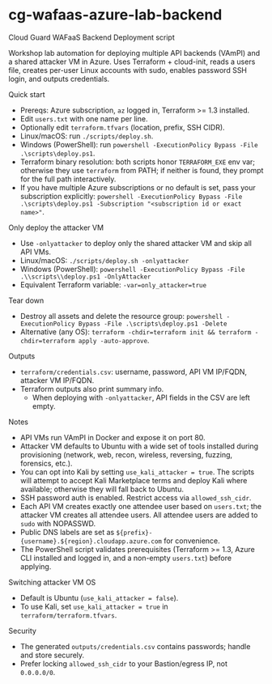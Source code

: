 # cg-wafaas-azure-lab-backend
Cloud Guard WAFaaS Backend Deployment script

Workshop lab automation for deploying multiple API backends (VAmPI) and a shared attacker VM in Azure. Uses Terraform + cloud-init, reads a users file, creates per-user Linux accounts with sudo, enables password SSH login, and outputs credentials.

Quick start
- Prereqs: Azure subscription, `az` logged in, Terraform >= 1.3 installed.
- Edit `users.txt` with one name per line.
- Optionally edit `terraform.tfvars` (location, prefix, SSH CIDR).
- Linux/macOS: run `./scripts/deploy.sh`.
- Windows (PowerShell): run `powershell -ExecutionPolicy Bypass -File .\scripts\deploy.ps1`.
- Terraform binary resolution: both scripts honor `TERRAFORM_EXE` env var; otherwise they use `terraform` from PATH; if neither is found, they prompt for the full path interactively.
- If you have multiple Azure subscriptions or no default is set, pass your subscription explicitly: `powershell -ExecutionPolicy Bypass -File .\scripts\deploy.ps1 -Subscription "<subscription id or exact name>"`.

Only deploy the attacker VM
- Use `-onlyattacker` to deploy only the shared attacker VM and skip all API VMs.
- Linux/macOS: `./scripts/deploy.sh -onlyattacker`
- Windows (PowerShell): `powershell -ExecutionPolicy Bypass -File .\\scripts\\deploy.ps1 -OnlyAttacker`
- Equivalent Terraform variable: `-var=only_attacker=true`

Tear down
- Destroy all assets and delete the resource group: `powershell -ExecutionPolicy Bypass -File .\scripts\deploy.ps1 -Delete`
- Alternative (any OS): `terraform -chdir=terraform init && terraform -chdir=terraform apply -auto-approve`.

Outputs
- `terraform/credentials.csv`: username, password, API VM IP/FQDN, attacker VM IP/FQDN.
- Terraform outputs also print summary info.
  - When deploying with `-onlyattacker`, API fields in the CSV are left empty.

Notes
- API VMs run VAmPI in Docker and expose it on port 80.
- Attacker VM defaults to Ubuntu with a wide set of tools installed during provisioning (network, web, recon, wireless, reversing, fuzzing, forensics, etc.).
- You can opt into Kali by setting `use_kali_attacker = true`. The scripts will attempt to accept Kali Marketplace terms and deploy Kali where available; otherwise they will fall back to Ubuntu.
- SSH password auth is enabled. Restrict access via `allowed_ssh_cidr`.
- Each API VM creates exactly one attendee user based on `users.txt`; the attacker VM creates all attendee users. All attendee users are added to `sudo` with NOPASSWD.
- Public DNS labels are set as `${prefix}-{username}.${region}.cloudapp.azure.com` for convenience.
 - The PowerShell script validates prerequisites (Terraform >= 1.3, Azure CLI installed and logged in, and a non-empty `users.txt`) before applying.

Switching attacker VM OS
- Default is Ubuntu (`use_kali_attacker = false`).
- To use Kali, set `use_kali_attacker = true` in `terraform/terraform.tfvars`.

Security
- The generated `outputs/credentials.csv` contains passwords; handle and store securely.
- Prefer locking `allowed_ssh_cidr` to your Bastion/egress IP, not `0.0.0.0/0`.
